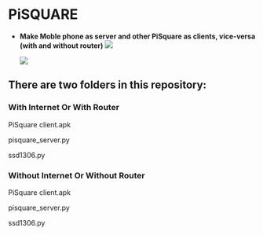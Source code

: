 # PiSQUARE
* **Make Moble phone as server and other PiSquare as clients, vice-versa (with and without  router)**
    <img src = "https://github.com/sbcshop/PiSquare/blob/main/images/gif3.gif" />
    
    <img src = "https://github.com/sbcshop/PiSquare/blob/main/images/app.jpg" />


## There are two folders in this repository:

### With Internet Or With Router
PiSquare client.apk

pisquare_server.py

ssd1306.py


### Without Internet Or Without Router
PiSquare client.apk

pisquare_server.py

ssd1306.py
